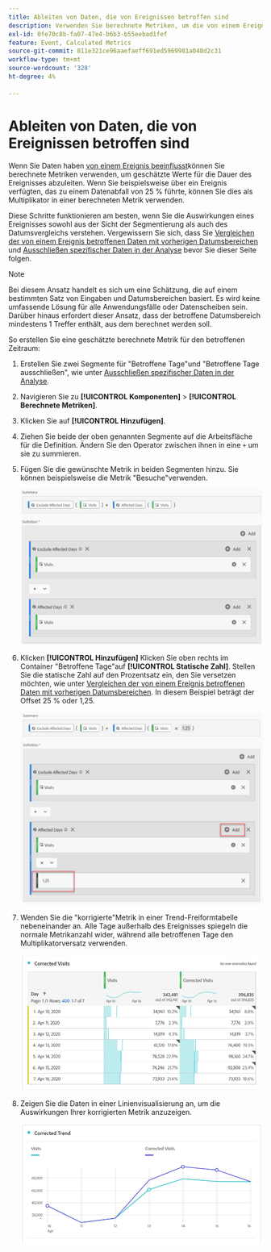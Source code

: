 ```yaml
---
title: Ableiten von Daten, die von Ereignissen betroffen sind
description: Verwenden Sie berechnete Metriken, um die von einem Ereignis betroffenen Trenddaten zu korrigieren.
exl-id: 0fe70c8b-fa07-47e4-b6b3-b55eebad1fef
feature: Event, Calculated Metrics
source-git-commit: 811e321ce96aaefaeff691ed5969981a048d2c31
workflow-type: tm+mt
source-wordcount: '328'
ht-degree: 4%

---
```


# Ableiten von Daten, die von Ereignissen betroffen sind

Wenn Sie Daten haben [von einem Ereignis beeinflusst](overview.md)können Sie berechnete Metriken verwenden, um geschätzte Werte für die Dauer des Ereignisses abzuleiten. Wenn Sie beispielsweise über ein Ereignis verfügten, das zu einem Datenabfall von 25 % führte, können Sie dies als Multiplikator in einer berechneten Metrik verwenden.

Diese Schritte funktionieren am besten, wenn Sie die Auswirkungen eines Ereignisses sowohl aus der Sicht der Segmentierung als auch des Datumsvergleichs verstehen. Vergewissern Sie sich, dass Sie [Vergleichen der von einem Ereignis betroffenen Daten mit vorherigen Datumsbereichen](compare-dates.md) und [Ausschließen spezifischer Daten in der Analyse](segments.md) bevor Sie dieser Seite folgen.

>[!NOTE]
>
>Bei diesem Ansatz handelt es sich um eine Schätzung, die auf einem bestimmten Satz von Eingaben und Datumsbereichen basiert. Es wird keine umfassende Lösung für alle Anwendungsfälle oder Datenscheiben sein. Darüber hinaus erfordert dieser Ansatz, dass der betroffene Datumsbereich mindestens 1 Treffer enthält, aus dem berechnet werden soll.

So erstellen Sie eine geschätzte berechnete Metrik für den betroffenen Zeitraum:

1. Erstellen Sie zwei Segmente für &quot;Betroffene Tage&quot;und &quot;Betroffene Tage ausschließen&quot;, wie unter [Ausschließen spezifischer Daten in der Analyse](segments.md).
2. Navigieren Sie zu **[!UICONTROL Komponenten]** > **[!UICONTROL Berechnete Metriken]**.
3. Klicken Sie auf **[!UICONTROL Hinzufügen]**.
4. Ziehen Sie beide der oben genannten Segmente auf die Arbeitsfläche für die Definition. Ändern Sie den Operator zwischen ihnen in eine `+` um sie zu summieren.
5. Fügen Sie die gewünschte Metrik in beiden Segmenten hinzu. Sie können beispielsweise die Metrik &quot;Besuche&quot;verwenden.

   ![Segment Builder](assets/event_segment_builder.png)

6. Klicken **[!UICONTROL Hinzufügen]** Klicken Sie oben rechts im Container &quot;Betroffene Tage&quot;auf **[!UICONTROL Statische Zahl]**. Stellen Sie die statische Zahl auf den Prozentsatz ein, den Sie versetzen möchten, wie unter [Vergleichen der von einem Ereignis betroffenen Daten mit vorherigen Datumsbereichen](compare-dates.md). In diesem Beispiel beträgt der Offset 25 % oder 1,25.

   ![Statische Zahl](assets/event_static_number.png)

7. Wenden Sie die &quot;korrigierte&quot;Metrik in einer Trend-Freiformtabelle nebeneinander an. Alle Tage außerhalb des Ereignisses spiegeln die normale Metrikanzahl wider, während alle betroffenen Tage den Multiplikatorversatz verwenden.

   ![Korrigierte Metrik](assets/event_corrected.png)

8. Zeigen Sie die Daten in einer Linienvisualisierung an, um die Auswirkungen Ihrer korrigierten Metrik anzuzeigen.

   ![Korrigierte Linie](assets/event_line.png)
